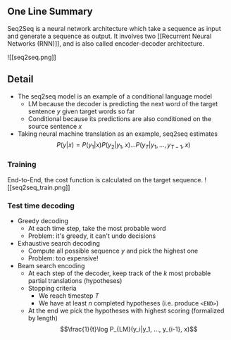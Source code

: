 ## One Line Summary
Seq2Seq is a neural network architecture which take a sequence as input and generate a sequence as output. It involves two [[Recurrent Neural Networks (RNN)]], and is also called encoder-decoder architecture.

![[seq2seq.png]]
## Detail
- The seq2seq model is an example of a conditional language model
	- LM because the decoder is predicting the next word of the target sentence $y$ given target words so far
	- Conditional because its predictions are also conditioned on the source sentence $x$
- Taking neural machine translation as an example, seq2seq estimates $$P(y|x) = P(y_1|x)P(y_2|y_1,x)...P(y_T|y_1, ..., y_{T-1},x)$$
### Training
End-to-End, the cost function is calculated on the target sequence.
![[seq2seq_train.png]]
### Test time decoding
- Greedy decoding
	- At each time step, take the most probable word
	- Problem: it's greedy, it can't undo decisions
- Exhaustive search decoding
	- Compute all possible sequence $y$ and pick the highest one
	- Problem: too expensive!
- Beam search encoding
	- At each step of the decoder, keep track of the $k$ most probable partial translations (hypotheses)
	- Stopping criteria
		- We reach timestep $T$
		- We have at least $n$ completed hypotheses (i.e. produce `<END>`)
	- At the end we pick the hypotheses with highest scoring (formalized by length) $$\frac{1}{t}\log P_{LM}(y_i|y_1, ..., y_{i-1}, x)$$
